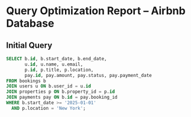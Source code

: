 # Query Optimization Report – Airbnb Database

## Initial Query
```sql
SELECT b.id, b.start_date, b.end_date,
       u.id, u.name, u.email,
       p.id, p.title, p.location,
       pay.id, pay.amount, pay.status, pay.payment_date
FROM bookings b
JOIN users u ON b.user_id = u.id
JOIN properties p ON b.property_id = p.id
JOIN payments pay ON b.id = pay.booking_id
WHERE b.start_date >= '2025-01-01'
  AND p.location = 'New York';